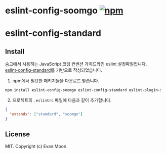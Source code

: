 # eslint-config-soomgo [![npm][npm-image]][npm-url]

# eslint-config-standard 

[npm-image]: https://img.shields.io/npm/v/eslint-config-standard.svg
[npm-url]: https://www.npmjs.com/package/eslint-config-soomgo

## Install

숨고에서 사용하는 JavaScript 코딩 컨벤션 가이드라인 eslint 설정파일입니다.
[eslint-config-standard](https://github.com/standard/eslint-config-standard)를 기반으로 작성되었습니다.

1. npm에서 필요한 패키지들을 다운로드 받습니다.
```bash
npm install eslint-config-soomgo eslint-config-standard eslint-plugin-standard eslint-plugin-promise eslint-plugin-import eslint-plugin-node --save-dev
```

2. 프로젝트의 `.eslintrc` 파일에 다음과 같이 추가합니다.
```json
{
  "extends": ["standard", "soomgo"]
}
```

## License
MIT. Copyright (c) Evan Moon.

